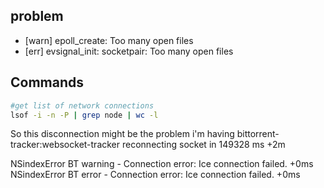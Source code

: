 
## problem
* [warn] epoll_create: Too many open files
* [err] evsignal_init: socketpair: Too many open files


## Commands

```bash
#get list of network connections
lsof -i -n -P | grep node | wc -l
```


So this disconnection might be the problem i'm having
bittorrent-tracker:websocket-tracker reconnecting socket in 149328 ms +2m



NSindexError BT warning - Connection error: Ice connection failed. +0ms
NSindexError BT error - Connection error: Ice connection failed. +0ms
